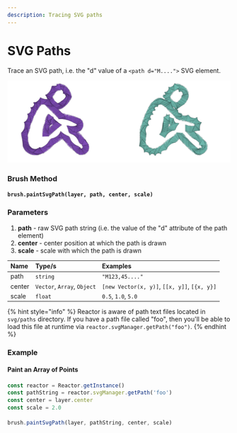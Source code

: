 ```yaml
---
description: Tracing SVG paths
---
```


# SVG Paths

Trace an SVG path, i.e. the "d" value of a `<path d="M....">` SVG element.

![](../../.gitbook/assets/8fb86f.png)

### Brush Method <a id="overview"></a>

**`brush.paintSvgPath(layer, path, center, scale)`**

### ‌Parameters‌

1. **path** - raw SVG path string \(i.e. the value of the "d" attribute of the path element\)
2. **center** - center position at which the path is drawn
3. **scale** - scale with which the path is drawn

| Name | Type/s | Examples |
| :--- | :--- | :--- |
| path | `string` | `"M123,45...."` |
| center | `Vector`, `Array`, `Object` | `[new Vector(x, y)]`, `[[x, y]]`, `[{x, y}]` |
| scale | `float` | `0.5`, `1.0`, `5.0` |

{% hint style="info" %}
Reactor is aware of path text files located in `svg/paths` directory. If you have a path file called "foo", then you'll be able to load this file at runtime via `reactor.svgManager.getPath("foo")`.
{% endhint %}

### Example

#### Paint an Array of Points

```javascript
const reactor = Reactor.getInstance()
const pathString = reactor.svgManager.getPath('foo')
const center = layer.center
const scale = 2.0

brush.paintSvgPath(layer, pathString, center, scale)
```

